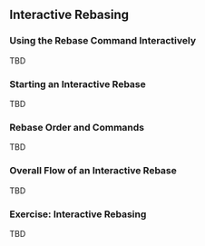 Interactive Rebasing
--------------------

### Using the Rebase Command Interactively ###

  TBD

<!--
  * Pg. 244

  * NOTE: Remember, you are creating new commits!

-->

### Starting an Interactive Rebase ###

TBD


### Rebase Order and Commands ###

TBD

<!--

  pick, squash, fixup, etc

  * NOTE: changing the order reorders the commits

  * NOTE: removing lines removes commits
-->

### Overall Flow of an Interactive Rebase ###

TBD

<!--

  1. Pick a range of commits

  2. Edit the rebase script

  3. Ammend a commit

  4. Continue the rebase (maybe going back to 3)

  5. Done

-->

### Exercise: Interactive Rebasing ###

TBD
